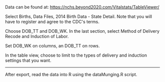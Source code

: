 Data can be found at: https://nchs.beyond2020.com/Vitalstats/TableViewer/

Select Births, Data Files, 2014 Birth Data - State Detail. Note that you will have to register and agree to the CDC's terms.

Choose DOB_TT and DOB_WK. In the last section, select Method of Delivery Recode and Induction of Labor.

Set DOB_WK on columns, an DOB_TT on rows.

In the table view, choose to limit to the types of delivery and induction settings that you want.

---
After export, read the data into R using the dataMunging.R script. 
